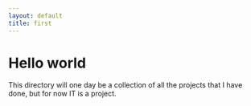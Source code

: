 ```yaml
---
layout: default
title: first
---
```


# Hello world

This directory will one day be a collection of all the projects that I have done, but for now IT is a project.
